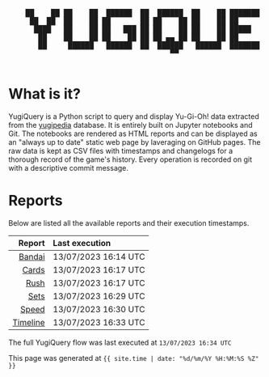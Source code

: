 <div align='center'>
    <pre>
    <br>
    ██    ██ ██    ██  ██████  ██  ██████  ██    ██ ███████ ██████  ██    ██ 
     ██  ██  ██    ██ ██       ██ ██    ██ ██    ██ ██      ██   ██  ██  ██  
      ████   ██    ██ ██   ███ ██ ██    ██ ██    ██ █████   ██████    ████   
       ██    ██    ██ ██    ██ ██ ██ ▄▄ ██ ██    ██ ██      ██   ██    ██    
       ██     ██████   ██████  ██  ██████   ██████  ███████ ██   ██    ██    
                                      ▀▀                                     
    </pre>
</div>

# What is it?

YugiQuery is a Python script to query and display Yu-Gi-Oh! data extracted from the [yugipedia](http://yugipedia.com) database. It is entirely built on Jupyter notebooks and Git. The notebooks are rendered as HTML reports and can be displayed as an "always up to date" static web page by laveraging on GitHub pages. The raw data is kept as CSV files with timestamps and changelogs for a thorough record of the game's history. Every operation is recorded on git with a descriptive commit message. 

# Reports

Below are listed all the available reports and their execution timestamps. 

|                    Report | Last execution       |
| -------------------------:|:-------------------- |
| [Bandai](Bandai.html) | 13/07/2023 16:14 UTC |
| [Cards](Cards.html) | 13/07/2023 16:17 UTC |
| [Rush](Rush.html) | 13/07/2023 16:17 UTC |
| [Sets](Sets.html) | 13/07/2023 16:29 UTC |
| [Speed](Speed.html) | 13/07/2023 16:30 UTC |
| [Timeline](Timeline.html) | 13/07/2023 16:33 UTC |


The full YugiQuery flow was last executed at `13/07/2023 16:34 UTC`

This page was generated at `{{ site.time | date: "%d/%m/%Y %H:%M:%S %Z" }}`
